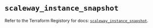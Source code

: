 # `scaleway_instance_snapshot`

Refer to the Terraform Registory for docs: [`scaleway_instance_snapshot`](https://registry.terraform.io/providers/scaleway/scaleway/2.18.0/docs/resources/instance_snapshot).
